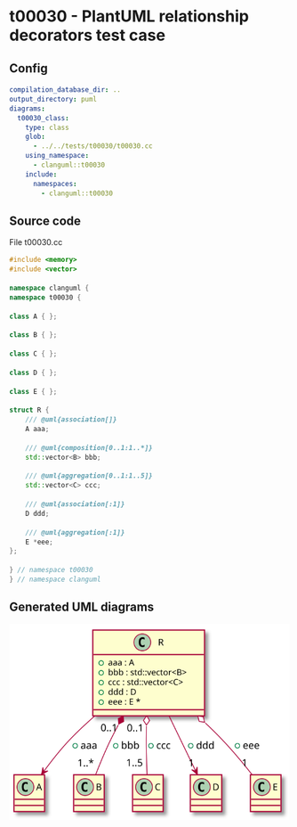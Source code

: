 # t00030 - PlantUML relationship decorators test case
## Config
```yaml
compilation_database_dir: ..
output_directory: puml
diagrams:
  t00030_class:
    type: class
    glob:
      - ../../tests/t00030/t00030.cc
    using_namespace:
      - clanguml::t00030
    include:
      namespaces:
        - clanguml::t00030

```
## Source code
File t00030.cc
```cpp
#include <memory>
#include <vector>

namespace clanguml {
namespace t00030 {

class A { };

class B { };

class C { };

class D { };

class E { };

struct R {
    /// @uml{association[]}
    A aaa;

    /// @uml{composition[0..1:1..*]}
    std::vector<B> bbb;

    /// @uml{aggregation[0..1:1..5]}
    std::vector<C> ccc;

    /// @uml{association[:1]}
    D ddd;

    /// @uml{aggregation[:1]}
    E *eee;
};

} // namespace t00030
} // namespace clanguml

```
## Generated UML diagrams
![t00030_class](./t00030_class.svg "PlantUML relationship decorators test case")
